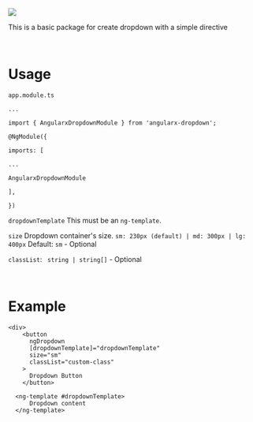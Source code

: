 <img src="https://img.shields.io/npm/dt/angularx-dropdown?style=for-the-badge">

<br>

This is a basic package for create dropdown with a simple directive

<br>
<h1> Usage </h1>

`app.module.ts`

```
...

import { AngularxDropdownModule } from 'angularx-dropdown';

@NgModule({

imports: [

...

AngularxDropdownModule

],

})
```

`dropdownTemplate` This must be an `ng-template`.

`size` Dropdown container's size. `sm: 230px (default) | md: 300px | lg: 400px` Default: `sm` - Optional

`classList`: ` string | string[]` - Optional

<br>
<h1> Example </h1>

```
<div>
    <button
      ngDropdown
      [dropdownTemplate]="dropdownTemplate"
      size="sm"
      classList="custom-class"
    >
      Dropdown Button
    </button>
  
  <ng-template #dropdownTemplate>
      Dropdown content
  </ng-template>
```
